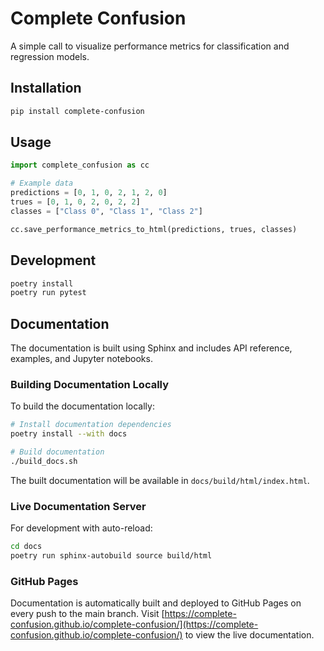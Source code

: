 # Complete Confusion

A simple call to visualize performance metrics for classification and regression models.


## Installation

```bash
pip install complete-confusion
```

## Usage

```python
import complete_confusion as cc

# Example data
predictions = [0, 1, 0, 2, 1, 2, 0]
trues = [0, 1, 0, 2, 0, 2, 2]
classes = ["Class 0", "Class 1", "Class 2"]

cc.save_performance_metrics_to_html(predictions, trues, classes)
```


## Development

```bash
poetry install
poetry run pytest
```

## Documentation

The documentation is built using Sphinx and includes API reference, examples, and Jupyter notebooks.

### Building Documentation Locally

To build the documentation locally:

```bash
# Install documentation dependencies
poetry install --with docs

# Build documentation
./build_docs.sh
```

The built documentation will be available in `docs/build/html/index.html`.

### Live Documentation Server

For development with auto-reload:

```bash
cd docs
poetry run sphinx-autobuild source build/html
```

### GitHub Pages

Documentation is automatically built and deployed to GitHub Pages on every push to the main branch. Visit [https://complete-confusion.github.io/complete-confusion/](https://complete-confusion.github.io/complete-confusion/) to view the live documentation.
